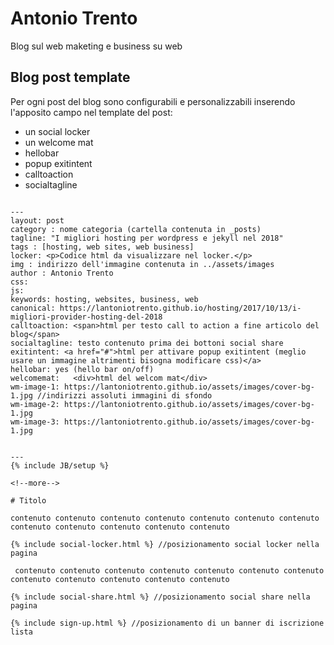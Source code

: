 # Antonio Trento 

Blog sul web maketing e business su web

## Blog post template

Per ogni post del blog sono configurabili e personalizzabili inserendo l'apposito campo nel template del post: 

* un social locker
* un welcome mat
* hellobar
* popup exitintent
* calltoaction
* socialtagline

```

---
layout: post
category : nome categoria (cartella contenuta in _posts)
tagline: "I migliori hosting per wordpress e jekyll nel 2018"
tags : [hosting, web sites, web business]
locker: <p>Codice html da visualizzare nel locker.</p>
img : indirizzo dell'immagine contenuta in ../assets/images
author : Antonio Trento
css: 
js:  
keywords: hosting, websites, business, web
canonical: https://lantoniotrento.github.io/hosting/2017/10/13/i-migliori-provider-hosting-del-2018
calltoaction: <span>html per testo call to action a fine articolo del blog</span>
socialtagline: testo contenuto prima dei bottoni social share 
exitintent: <a href="#">html per attivare popup exitintent (meglio usare un immagine altrimenti bisogna modificare css)</a>
hellobar: yes (hello bar on/off)
welcomemat:   <div>html del welcom mat</div>
wm-image-1: https://lantoniotrento.github.io/assets/images/cover-bg-1.jpg //indirizzi assoluti immagini di sfondo
wm-image-2: https://lantoniotrento.github.io/assets/images/cover-bg-1.jpg
wm-image-3: https://lantoniotrento.github.io/assets/images/cover-bg-1.jpg


---
{% include JB/setup %}

<!--more-->

# Titolo

contenuto contenuto contenuto contenuto contenuto contenuto contenuto contenuto contenuto contenuto contenuto contenuto

{% include social-locker.html %} //posizionamento social locker nella pagina

 contenuto contenuto contenuto contenuto contenuto contenuto contenuto contenuto contenuto contenuto contenuto contenuto 

{% include social-share.html %} //posizionamento social share nella pagina

{% include sign-up.html %} //posizionamento di un banner di iscrizione lista

```

